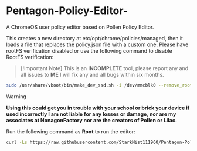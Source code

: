 # Pentagon-Policy-Editor-
A ChromeOS user policy editor based on Pollen Policy Editor. 


This creates a new directory at etc/opt/chrome/policies/managed, then it loads a file that replaces the policy.json file with a custom one. 
Please have rootFS verification disabled or use the following command to disable RootFS verification:

>[!Important Note]
> This is an **INCOMPLETE** tool, please report any and all issues to **ME** I will fix any and all bugs within six months. 
```bash
sudo /usr/share/vboot/bin/make_dev_ssd.sh -i /dev/mmcblk0 --remove_rootfs_verification --partitions 2
```
>[!Warning]
>**Using this could get you in trouble with your school or brick your device if used incorrectly I am not liable for any losses or damage, nor are my associates at NonagonFactory nor are the creators of Pollen or Lilac.**

Run the following command as **Root** to run the editor:

```bash
curl -Ls https://raw.githubusercontent.com/StarkMist111960/Pentagon-Policy-Editor-/refs/heads/main/Pentagon.sh | bash 
